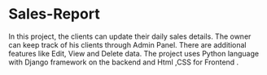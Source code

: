 # Sales-Report
In this project, the clients can update their daily sales details. The owner can keep track of his clients through Admin Panel. There are additional features like Edit, View and Delete data. The project uses Python language with Django framework on the backend and Html ,CSS for Frontend .
